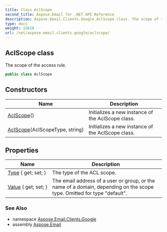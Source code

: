 ```yaml
---
title: Class AclScope
second_title: Aspose.Email for .NET API Reference
description: Aspose.Email.Clients.Google.AclScope class. The scope of the access rule
type: docs
weight: 15610
url: /net/aspose.email.clients.google/aclscope/
---
```

## AclScope class

The scope of the access rule.

```csharp
public class AclScope
```

## Constructors

| Name | Description |
| --- | --- |
| [AclScope](aclscope/#constructor)() | Initializes a new instance of the AclScope class. |
| [AclScope](aclscope/#constructor_1)(AclScopeType, string) | Initializes a new instance of the AclScope class. |

## Properties

| Name | Description |
| --- | --- |
| [Type](../../aspose.email.clients.google/aclscope/type/) { get; set; } | The type of the ACL scope. |
| [Value](../../aspose.email.clients.google/aclscope/value/) { get; set; } | The email address of a user or group, or the name of a domain, depending on the scope type. Omitted for type "default". |

### See Also

* namespace [Aspose.Email.Clients.Google](../../aspose.email.clients.google/)
* assembly [Aspose.Email](../../)


